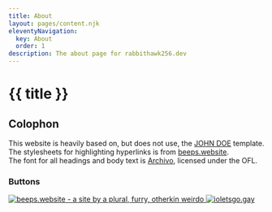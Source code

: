 ```yaml
---
title: About
layout: pages/content.njk
eleventyNavigation:
  key: About
  order: 1
description: The about page for rabbithawk256.dev
---
```

# {{ title }}

## Colophon

This website is heavily based on, but does not use, the [JOHN DOE](https://github.com/cadars/john-doe) template.  
The stylesheets for highlighting hyperlinks is from [beeps.website](https://beeps.website/).  
The font for all headings and body text is [Archivo](https://fonts.google.com/specimen/Archivo/), licensed under the OFL.  

### Buttons

<div class="badge-grid">
<a href="https://beeps.website">
  <img
    class="web-badge"
    alt="beeps.website - a site by a plural, furry, otherkin weirdo"
    src="https://beeps.website/assets/images/88x31.gif"
  />
</a>

<a href="https://ioletsgo.gay">
<img
  class="web-badge"
  alt="ioletsgo.gay"
  src="https://ioletsgo.gay/Assets/buttons/ivorybutton.gif"
/>
</a>
</div>